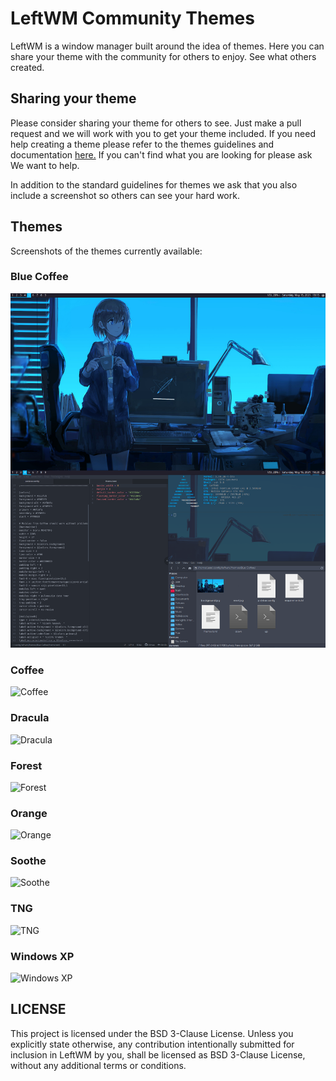 # LeftWM Community Themes

LeftWM is a window manager built around the idea of themes.
Here you can share your theme with the community for others to enjoy.
See what others created.

## Sharing your theme

Please consider sharing your theme for others to see. Just make a pull request and we will work with you to get your theme included.
If you need help creating a theme please refer to the themes guidelines and documentation [here.](https://github.com/leftwm/leftwm/tree/master/themes)
If you can't find what you are looking for please ask We want to help.

In addition to the standard guidelines for themes we ask that you also include a screenshot so others can see your hard work.

## Themes

Screenshots of the themes currently available:

### Blue Coffee

![Blue Coffee](screenshots/bc.png)

### Coffee

![Coffee](screenshots/Coffee.jpg)

### Dracula

![Dracula](screenshots/dracula.png)

### Forest

![Forest](https://github.com/lex148/forest/raw/master/forest_screenshot.png)

### Orange

![Orange](screenshots/orange.png)

### Soothe

![Soothe](screenshots/soothe.png)

### TNG

![TNG](screenshots/tng.jpg)

### Windows XP

![Windows XP](screenshots/xp.png)

## LICENSE

This project is licensed under the BSD 3-Clause License.
Unless you explicitly state otherwise, any contribution intentionally submitted for inclusion in LeftWM by you, shall be licensed as BSD 3-Clause License, without any additional terms or conditions.
